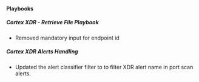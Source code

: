 
#### Playbooks
##### Cortex XDR - Retrieve File Playbook
- Removed mandatory input for endpoint id
##### Cortex XDR Alerts Handling
- Updated the alert classifier filter to to filter XDR alert name in port scan alerts. 
